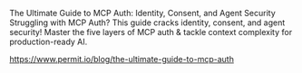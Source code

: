 The Ultimate Guide to MCP Auth: Identity, Consent, and Agent Security
Struggling with MCP Auth? This guide cracks identity, consent, and agent security! Master the five layers of MCP auth & tackle context complexity for production-ready AI.

https://www.permit.io/blog/the-ultimate-guide-to-mcp-auth